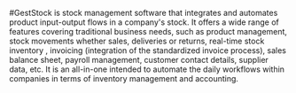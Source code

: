 #GestStock is stock management software that integrates and automates product input-output flows in a company's stock. It offers a wide range of features covering traditional business needs, such as product management, stock movements whether sales, deliveries or returns, real-time stock inventory , invoicing (integration of the standardized invoice process), sales balance sheet, payroll management, customer contact details, supplier data, etc. It is an all-in-one intended to automate the daily workflows within companies in terms of inventory management and accounting.
